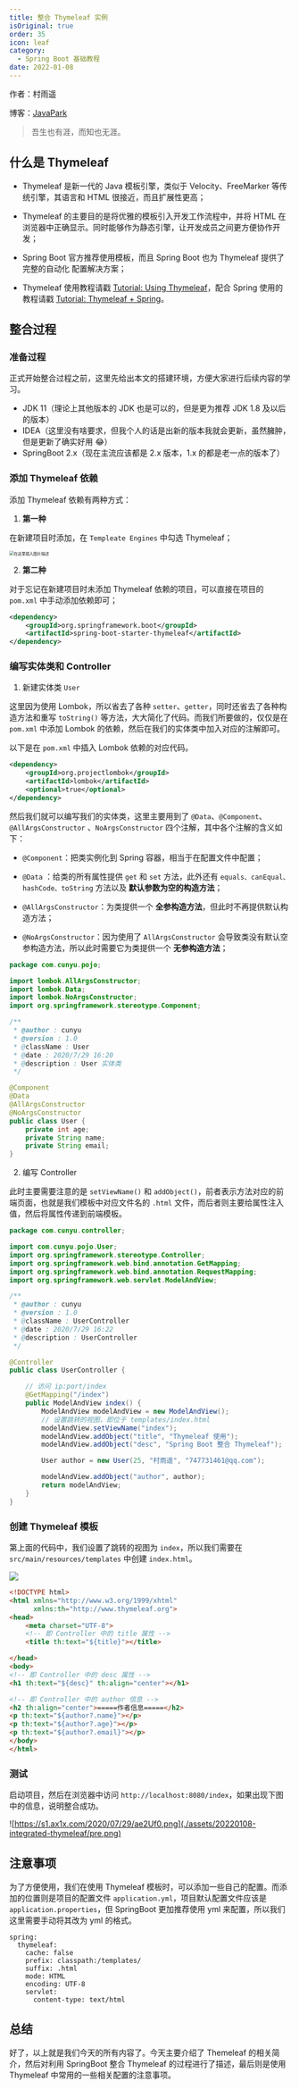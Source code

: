 ```yaml
---
title: 整合 Thymeleaf 实例
isOriginal: true
order: 35
icon: leaf
category:
  - Spring Boot 基础教程
date: 2022-01-08
---
```


作者：村雨遥

博客：[JavaPark](https://cunyu1943.github.io/JavaPark)

> 吾生也有涯，而知也无涯。

## 什么是 Thymeleaf

- Thymeleaf 是新一代的 Java 模板引擎，类似于 Velocity、FreeMarker 等传统引擎，其语言和 HTML 很接近，而且扩展性更高；

- Thymeleaf 的主要目的是将优雅的模板引入开发工作流程中，并将 HTML 在浏览器中正确显示。同时能够作为静态引擎，让开发成员之间更方便协作开发；
- Spring Boot 官方推荐使用模板，而且 Spring Boot 也为 Thymeleaf 提供了完整的自动化 配置解决方案；

- Thymeleaf 使用教程请戳 [Tutorial: Using Thymeleaf](https://www.thymeleaf.org/doc/tutorials/3.0/usingthymeleaf.html)，配合 Spring 使用的教程请戳 [Tutorial: Thymeleaf + Spring](https://www.thymeleaf.org/doc/tutorials/3.0/thymeleafspring.html)。

## 整合过程

### 准备过程

正式开始整合过程之前，这里先给出本文的搭建环境，方便大家进行后续内容的学习。

- JDK 11（理论上其他版本的 JDK 也是可以的，但是更为推荐 JDK 1.8 及以后的版本）
- IDEA（这里没有啥要求，但我个人的话是出新的版本我就会更新，虽然臃肿，但是更新了确实好用 😂）
- SpringBoot 2.x（现在主流应该都是 2.x 版本，1.x 的都是老一点的版本了）

### 添加 Thymeleaf 依赖

添加 Thymeleaf 依赖有两种方式：

1.  **第一种**

在新建项目时添加，在 `Templeate Engines` 中勾选 Thymeleaf；

<img src="./assets/20220108-integrated-thymeleaf/thymeleaf-depen.png" alt="在这里插入图片描述" style="zoom:50%;" />

2.  **第二种**

对于忘记在新建项目时未添加 Thymeleaf 依赖的项目，可以直接在项目的 `pom.xml` 中手动添加依赖即可；

```xml
<dependency>
    <groupId>org.springframework.boot</groupId>
    <artifactId>spring-boot-starter-thymeleaf</artifactId>
</dependency>
```

### 编写实体类和 Controller

1.  新建实体类 `User`

这里因为使用 Lombok，所以省去了各种 `setter`、`getter`，同时还省去了各种构造方法和重写 `toString()` 等方法，大大简化了代码。而我们所要做的，仅仅是在 `pom.xml` 中添加 Lombok 的依赖，然后在我们的实体类中加入对应的注解即可。

以下是在 `pom.xml` 中插入 Lombok 依赖的对应代码。

```xml
<dependency>
    <groupId>org.projectlombok</groupId>
    <artifactId>lombok</artifactId>
    <optional>true</optional>
</dependency>
```

然后我们就可以编写我们的实体类，这里主要用到了 `@Data`、`@Component`、`@AllArgsConstructor` 、`NoArgsConstructor` 四个注解，其中各个注解的含义如下：

- `@Component`：把类实例化到 Spring 容器，相当于在配置文件中配置；

- `@Data` ：给类的所有属性提供 `get` 和 `set` 方法，此外还有 `equals、canEqual、hashCode、toString` 方法以及 **默认参数为空的构造方法**；
- `@AllArgsConstructor`：为类提供一个 **全参构造方法**，但此时不再提供默认构造方法；
- `@NoArgsConstructor`：因为使用了 `AllArgsConstructor` 会导致类没有默认空参构造方法，所以此时需要它为类提供一个 **无参构造方法**；

```java
package com.cunyu.pojo;

import lombok.AllArgsConstructor;
import lombok.Data;
import lombok.NoArgsConstructor;
import org.springframework.stereotype.Component;

/**
 * @author : cunyu
 * @version : 1.0
 * @className : User
 * @date : 2020/7/29 16:20
 * @description : User 实体类
 */

@Component
@Data
@AllArgsConstructor
@NoArgsConstructor
public class User {
    private int age;
    private String name;
    private String email;
}
```

2.  编写 Controller

此时主要需要注意的是 `setViewName()` 和 `addObject()`，前者表示方法对应的前端页面，也就是我们模板中对应文件名的 `.html` 文件，而后者则主要给属性注入值，然后将属性传递到前端模板。

```java
package com.cunyu.controller;

import com.cunyu.pojo.User;
import org.springframework.stereotype.Controller;
import org.springframework.web.bind.annotation.GetMapping;
import org.springframework.web.bind.annotation.RequestMapping;
import org.springframework.web.servlet.ModelAndView;

/**
 * @author : cunyu
 * @version : 1.0
 * @className : UserController
 * @date : 2020/7/29 16:22
 * @description : UserController
 */

@Controller
public class UserController {

    // 访问 ip:port/index
    @GetMapping("/index")
    public ModelAndView index() {
        ModelAndView modelAndView = new ModelAndView();
        // 设置跳转的视图，即位于 templates/index.html
        modelAndView.setViewName("index");
        modelAndView.addObject("title", "Thymeleaf 使用");
        modelAndView.addObject("desc", "Spring Boot 整合 Thymeleaf");

        User author = new User(25, "村雨遥", "747731461@qq.com");

        modelAndView.addObject("author", author);
        return modelAndView;
    }
}
```

### 创建 Thymeleaf 模板

第上面的代码中，我们设置了跳转的视图为 `index`，所以我们需要在 `src/main/resources/templates` 中创建 `index.html`。

![](./assets/20220108-integrated-thymeleaf/index.png)

```html
<!DOCTYPE html>
<html xmlns="http://www.w3.org/1999/xhtml"
      xmlns:th="http://www.thymeleaf.org">
<head>
    <meta charset="UTF-8">
    <!-- 即 Controller 中的 title 属性 -->
    <title th:text="${title}"></title>

</head>
<body>
<!-- 即 Controller 中的 desc 属性 -->
<h1 th:text="${desc}" th:align="center"></h1>

<!-- 即 Controller 中的 author 信息 -->
<h2 th:align="center">=====作者信息=====</h2>
<p th:text="${author?.name}"></p>
<p th:text="${author?.age}"></p>
<p th:text="${author?.email}"></p>
</body>
</html>

```

### 测试

启动项目，然后在浏览器中访问 `http://localhost:8080/index`，如果出现下图中的信息，说明整合成功。

![https://s1.ax1x.com/2020/07/29/ae2Uf0.png](./assets/20220108-integrated-thymeleaf/pre.png)

## 注意事项

为了方便使用，我们在使用 Thymeleaf 模板时，可以添加一些自己的配置。而添加的位置则是项目的配置文件 `application.yml`，项目默认配置文件应该是 `application.properties`，但 SpringBoot 更加推荐使用 yml 来配置，所以我们这里需要手动将其改为 yml 的格式。

```properties
spring:
  thymeleaf:
    cache: false
    prefix: classpath:/templates/
    suffix: .html
    mode: HTML
    encoding: UTF-8
    servlet:
      content-type: text/html
```

## 总结

好了，以上就是我们今天的所有内容了。今天主要介绍了 Themeleaf 的相关简介，然后对利用 SpringBoot 整合 Thymeleaf 的过程进行了描述，最后则是使用 Thymeleaf 中常用的一些相关配置的注意事项。
